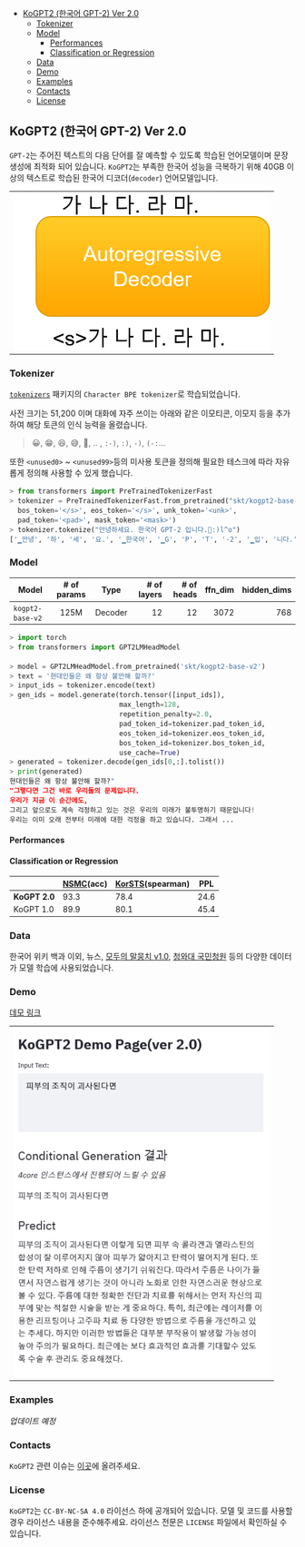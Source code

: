 
<!-- @import "[TOC]" {cmd="toc" depthFrom=1 depthTo=6 orderedList=false} -->

<!-- code_chunk_output -->

- [KoGPT2 (한국어 GPT-2) Ver 2.0](#kogpt2-한국어-gpt-2-ver-20)
  - [Tokenizer](#tokenizer)
  - [Model](#model)
    - [Performances](#performances)
    - [Classification or Regression](#classification-or-regression)
  - [Data](#data)
  - [Demo](#demo)
  - [Examples](#examples)
  - [Contacts](#contacts)
  - [License](#license)

<!-- /code_chunk_output -->


## KoGPT2 (한국어 GPT-2) Ver 2.0

`GPT-2`는 주어진 텍스트의 다음 단어를 잘 예측할 수 있도록 학습된 언어모델이며 문장 생성에 최적화 되어 있습니다. `KoGPT2`는 부족한 한국어 성능을 극복하기 위해 40GB 이상의 텍스트로 학습된 한국어 디코더(`decoder`) 언어모델입니다. 

<table><tr><td>
    <center><img src="imgs/gpt2.png" width="452"/></center>
</td></tr>
</table>



### Tokenizer


[`tokenizers`](https://github.com/huggingface/tokenizers) 패키지의 `Character BPE tokenizer`로 학습되었습니다. 

사전 크기는 51,200 이며 대화에 자주 쓰이는 아래와 같은 이모티콘, 이모지 등을 추가하여 해당 토큰의 인식 능력을 올렸습니다. 
> 😀, 😁, 😆, 😅, 🤣, .. , `:-)`, `:)`, `-)`, `(-:`...

또한 `<unused0>` ~ `<unused99>`등의 미사용 토큰을 정의해 필요한 테스크에 따라 자유롭게 정의해 사용할 수 있게 했습니다.

```python
> from transformers import PreTrainedTokenizerFast
> tokenizer = PreTrainedTokenizerFast.from_pretrained("skt/kogpt2-base-v2",
  bos_token='</s>', eos_token='</s>', unk_token='<unk>',
  pad_token='<pad>', mask_token='<mask>') 
> tokenizer.tokenize("안녕하세요. 한국어 GPT-2 입니다.😤:)l^o")
['▁안녕', '하', '세', '요.', '▁한국어', '▁G', 'P', 'T', '-2', '▁입', '니다.', '😤', ':)', 'l^o']
```

### Model

| Model       |  # of params |   Type   | # of layers  | # of heads | ffn_dim | hidden_dims | 
|--------------|:----:|:-------:|--------:|--------:|--------:|--------------:|
| `kogpt2-base-v2` |  125M  |  Decoder |   12     | 12      | 3072    | 768 | 


```python
> import torch
> from transformers import GPT2LMHeadModel

> model = GPT2LMHeadModel.from_pretrained('skt/kogpt2-base-v2')
> text = '현대인들은 왜 항상 불안해 할까?'
> input_ids = tokenizer.encode(text)
> gen_ids = model.generate(torch.tensor([input_ids]),
                           max_length=128,
                           repetition_penalty=2.0,
                           pad_token_id=tokenizer.pad_token_id,
                           eos_token_id=tokenizer.eos_token_id,
                           bos_token_id=tokenizer.bos_token_id,
                           use_cache=True)
> generated = tokenizer.decode(gen_ids[0,:].tolist())
> print(generated)
현대인들은 왜 항상 불안해 할까?"
"그렇다면 그건 바로 우리들의 문제입니다. 
우리가 지금 이 순간에도, 
그리고 앞으로도 계속 걱정하고 있는 것은 우리의 미래가 불투명하기 때문입니다! 
우리는 이미 오래 전부터 미래에 대한 걱정을 하고 있습니다. 그래서 ...
```

#### Performances

#### Classification or Regression

|   |  [NSMC](https://github.com/e9t/nsmc)(acc)  | [KorSTS](https://github.com/kakaobrain/KorNLUDatasets)(spearman) | PPL | 
|---|---|---|---|
| **KoGPT 2.0**  | 93.3  | 78.4  | 24.6  |
| KoGPT 1.0  | 89.9  | 80.1  | 45.4  |


### Data

한국어 위키 백과 이외, 뉴스, [모두의 말뭉치 v1.0](https://corpus.korean.go.kr/), [청와대 국민청원](https://github.com/akngs/petitions) 등의 다양한 데이터가 모델 학습에 사용되었습니다.



### Demo

[데모 링크](http://52.231.69.211:8080/)

<table><tr><td>
    <center><img src="imgs/kogpt2_2.png" width="452"/></center>
</td></tr>
</table>


### Examples

*업데이트 예정*

### Contacts

`KoGPT2` 관련 이슈는 [이곳](https://github.com/SKT-AI/KoGPT2/issues)에 올려주세요.
 

### License

`KoGPT2`는 `CC-BY-NC-SA 4.0` 라이선스 하에 공개되어 있습니다. 모델 및 코드를 사용할 경우 라이선스 내용을 준수해주세요. 라이선스 전문은 `LICENSE` 파일에서 확인하실 수 있습니다.
